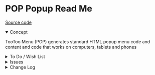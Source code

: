 # POP Popup Read Me

[Source code]( https://github.com/pushme-pullyou/tootoo14/tree/master/js-14-03/pop-popup )

<details open >

<summary>Concept</summary>

TooToo Menu (POP) generates standard HTML popup menu code and content and code that works on computers, tablets and phones

</details>

<details>

<summary>To Do / Wish List</summary>

* 2019-07-05 ~ Theo ~ More interactive startup popup
* 2019-06-25 ~ Theo ~ On close, remove class active from all buttons???

</details>

<details>

<summary>Issues</summary>


</details>

<details>

<summary>Change Log</summary>

### 2019-07-05 ~ Theo

POP 0.14.04-1pop

* B - POP.js: better license.md link
* F - POP: popup with iframe with date

### 2019-06-30 ~ Theo


POP 0.14.03-3pop

* F - POP.js: footer buttons have color and width
* F - POP.js: Add slideshow

### 2019-06-29 ~ Theo

POP 0.14.03-2pop

* F - POP.js: Add pop is draggable


### 2019-06-25 ~ Theo

* R - POP: cleanup
* F - POP: First commit of read me

</details>